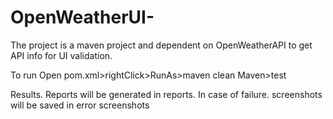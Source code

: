 # OpenWeatherUI-

The project is a maven project and dependent on OpenWeatherAPI to get API info for UI validation.

To run
Open pom.xml>rightClick>RunAs>maven clean
Maven>test

Results.
Reports will be generated in reports.
In case of failure. screenshots will be saved in error screenshots
